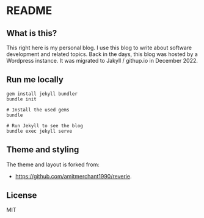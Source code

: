 README
======

## What is this?

This right here is my personal blog.
I use this blog to write about software development and related topics.
Back in the days, this blog was hosted by a Wordpress instance.
It was migrated to Jakyll / githup.io in December 2022.

## Run me locally

    gem install jekyll bundler
    bundle init
 
    # Install the used gems
    bundle

    # Run Jekyll to see the blog
    bundle exec jekyll serve

## Theme and styling

The theme and layout is forked from:

- https://github.com/amitmerchant1990/reverie.

## License

MIT
